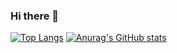 ### Hi there 👋
[![Top Langs](https://github-readme-stats.vercel.app/api/top-langs/?username=hiibolt&layout=pie)](https://github.com/anuraghazra/github-readme-stats)
[![Anurag's GitHub stats](https://github-readme-stats.vercel.app/api?username=hiibolt)](https://github.com/anuraghazra/github-readme-stats)
<!--
**hiibolt/hiibolt** is a ✨ _special_ ✨ repository because its `README.md` (this file) appears on your GitHub profile.

Here are some ideas to get you started:

- 🔭 I’m currently working on ...
- 🌱 I’m currently learning ...
- 👯 I’m looking to collaborate on ...
- 🤔 I’m looking for help with ...
- 💬 Ask me about ...
- 📫 How to reach me: ...
- 😄 Pronouns: ...
- ⚡ Fun fact: ...
-->
